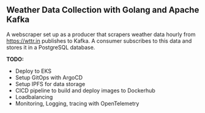 ## Weather Data Collection with Golang and Apache Kafka
A webscraper set up as a producer that scrapers weather data hourly from https://wttr.in publishes to Kafka. A consumer subscribes to this data and stores it in a PostgreSQL database.

**TODO:**
- Deploy to EKS
- Setup GitOps with ArgoCD
- Setup IPFS for data storage
- CICD pipeline to build and deploy images to Dockerhub
- Loadbalancing
- Monitoring, Logging, tracing with OpenTelemetry
